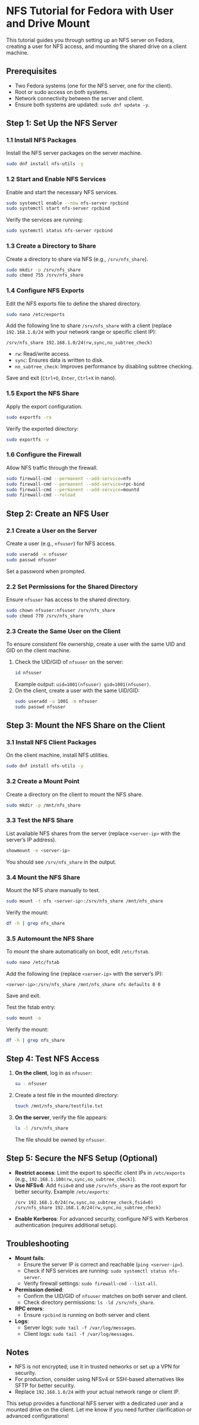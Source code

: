 # NFS Tutorial for Fedora with User and Drive Mount

This tutorial guides you through setting up an NFS server on Fedora, creating a user for NFS access, and mounting the shared drive on a client machine.

## Prerequisites
- Two Fedora systems (one for the NFS server, one for the client).
- Root or sudo access on both systems.
- Network connectivity between the server and client.
- Ensure both systems are updated: `sudo dnf update -y`.

## Step 1: Set Up the NFS Server

### 1.1 Install NFS Packages
Install the NFS server packages on the server machine.
```bash
sudo dnf install nfs-utils -y
```

### 1.2 Start and Enable NFS Services
Enable and start the necessary NFS services.
```bash
sudo systemctl enable --now nfs-server rpcbind
sudo systemctl start nfs-server rpcbind
```
Verify the services are running:
```bash
sudo systemctl status nfs-server rpcbind
```

### 1.3 Create a Directory to Share
Create a directory to share via NFS (e.g., `/srv/nfs_share`).
```bash
sudo mkdir -p /srv/nfs_share
sudo chmod 755 /srv/nfs_share
```

### 1.4 Configure NFS Exports
Edit the NFS exports file to define the shared directory.
```bash
sudo nano /etc/exports
```
Add the following line to share `/srv/nfs_share` with a client (replace `192.168.1.0/24` with your network range or specific client IP):
```
/srv/nfs_share 192.168.1.0/24(rw,sync,no_subtree_check)
```
- `rw`: Read/write access.
- `sync`: Ensures data is written to disk.
- `no_subtree_check`: Improves performance by disabling subtree checking.

Save and exit (`Ctrl+O`, `Enter`, `Ctrl+X` in nano).

### 1.5 Export the NFS Share
Apply the export configuration.
```bash
sudo exportfs -ra
```
Verify the exported directory:
```bash
sudo exportfs -v
```

### 1.6 Configure the Firewall
Allow NFS traffic through the firewall.
```bash
sudo firewall-cmd --permanent --add-service=nfs
sudo firewall-cmd --permanent --add-service=rpc-bind
sudo firewall-cmd --permanent --add-service=mountd
sudo firewall-cmd --reload
```

## Step 2: Create an NFS User

### 2.1 Create a User on the Server
Create a user (e.g., `nfsuser`) for NFS access.
```bash
sudo useradd -m nfsuser
sudo passwd nfsuser
```
Set a password when prompted.

### 2.2 Set Permissions for the Shared Directory
Ensure `nfsuser` has access to the shared directory.
```bash
sudo chown nfsuser:nfsuser /srv/nfs_share
sudo chmod 770 /srv/nfs_share
```

### 2.3 Create the Same User on the Client
To ensure consistent file ownership, create a user with the same UID and GID on the client machine.
1. Check the UID/GID of `nfsuser` on the server:
   ```bash
   id nfsuser
   ```
   Example output: `uid=1001(nfsuser) gid=1001(nfsuser)`.
2. On the client, create a user with the same UID/GID:
   ```bash
   sudo useradd -u 1001 -m nfsuser
   sudo passwd nfsuser
   ```

## Step 3: Mount the NFS Share on the Client

### 3.1 Install NFS Client Packages
On the client machine, install NFS utilities.
```bash
sudo dnf install nfs-utils -y
```

### 3.2 Create a Mount Point
Create a directory on the client to mount the NFS share.
```bash
sudo mkdir -p /mnt/nfs_share
```

### 3.3 Test the NFS Share
List available NFS shares from the server (replace `<server-ip>` with the server’s IP address).
```bash
showmount -e <server-ip>
```
You should see `/srv/nfs_share` in the output.

### 3.4 Mount the NFS Share
Mount the NFS share manually to test.
```bash
sudo mount -t nfs <server-ip>:/srv/nfs_share /mnt/nfs_share
```
Verify the mount:
```bash
df -h | grep nfs_share
```

### 3.5 Automount the NFS Share
To mount the share automatically on boot, edit `/etc/fstab`.
```bash
sudo nano /etc/fstab
```
Add the following line (replace `<server-ip>` with the server’s IP):
```
<server-ip>:/srv/nfs_share /mnt/nfs_share nfs defaults 0 0
```
Save and exit.

Test the fstab entry:
```bash
sudo mount -a
```
Verify the mount:
```bash
df -h | grep nfs_share
```

## Step 4: Test NFS Access
1. **On the client**, log in as `nfsuser`:
   ```bash
   su - nfsuser
   ```
2. Create a test file in the mounted directory:
   ```bash
   touch /mnt/nfs_share/testfile.txt
   ```
3. **On the server**, verify the file appears:
   ```bash
   ls -l /srv/nfs_share
   ```
   The file should be owned by `nfsuser`.

## Step 5: Secure the NFS Setup (Optional)
- **Restrict access**: Limit the export to specific client IPs in `/etc/exports` (e.g., `192.168.1.100(rw,sync,no_subtree_check)`).
- **Use NFSv4**: Add `fsid=0` and use `/srv/nfs_share` as the root export for better security.
  Example `/etc/exports`:
  ```
  /srv 192.168.1.0/24(rw,sync,no_subtree_check,fsid=0)
  /srv/nfs_share 192.168.1.0/24(rw,sync,no_subtree_check)
  ```
- **Enable Kerberos**: For advanced security, configure NFS with Kerberos authentication (requires additional setup).

## Troubleshooting
- **Mount fails**:
  - Ensure the server IP is correct and reachable (`ping <server-ip>`).
  - Check if NFS services are running: `sudo systemctl status nfs-server`.
  - Verify firewall settings: `sudo firewall-cmd --list-all`.
- **Permission denied**:
  - Confirm the UID/GID of `nfsuser` matches on both server and client.
  - Check directory permissions: `ls -ld /srv/nfs_share`.
- **RPC errors**:
  - Ensure `rpcbind` is running on both server and client.
- **Logs**:
  - Server logs: `sudo tail -f /var/log/messages`.
  - Client logs: `sudo tail -f /var/log/messages`.

## Notes
- NFS is not encrypted; use it in trusted networks or set up a VPN for security.
- For production, consider using NFSv4 or SSH-based alternatives like SFTP for better security.
- Replace `192.168.1.0/24` with your actual network range or client IP.

This setup provides a functional NFS server with a dedicated user and a mounted drive on the client. Let me know if you need further clarification or advanced configurations!
